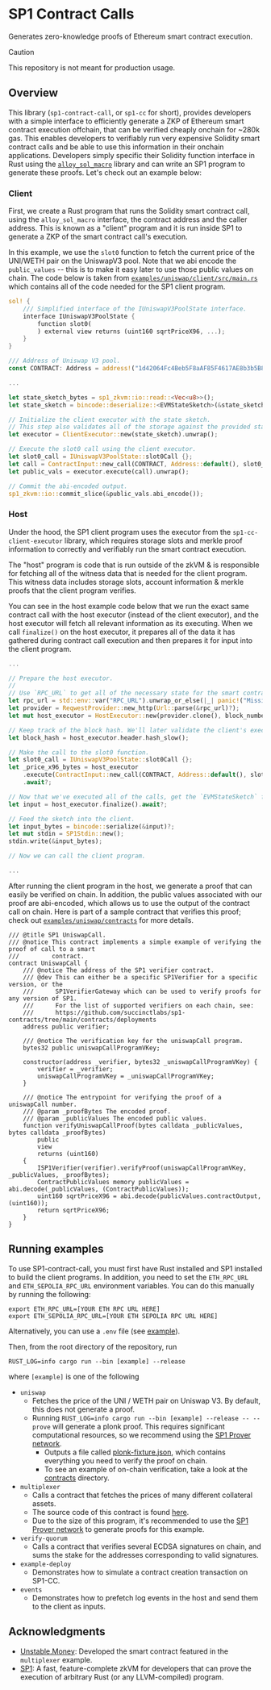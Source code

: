 # SP1 Contract Calls

Generates zero-knowledge proofs of Ethereum smart contract execution.

> [!CAUTION]
>
> This repository is not meant for production usage.

## Overview

This library (`sp1-contract-call`, or `sp1-cc` for short), provides developers with a simple interface to efficiently generate a ZKP of Ethereum smart contract execution offchain, that can be verified cheaply onchain for ~280k gas. This enables developers to verifiably run very expensive Solidity smart contract calls and be able to use this information in their onchain applications. Developers simply specific their Solidity function interface in Rust using the [`alloy_sol_macro`](https://docs.rs/alloy-sol-macro/latest/alloy_sol_macro/) library and can write an SP1 program to generate these proofs. Let's check out an example below:

### Client

First, we create a Rust program that runs the Solidity smart contract call, using the `alloy_sol_macro` interface, the contract address and the caller address. This is known as a "client" program and it is run inside SP1 to generate a ZKP of the smart contract call's execution.

In this example, we use the `slot0` function to fetch the current price of the UNI/WETH pair on the UniswapV3 pool. Note that we abi encode the `public_values` -- this is to make it easy later to use those public values on chain. The code below is taken from [`examples/uniswap/client/src/main.rs`](./examples/uniswap/client/src/main.rs) which contains all of the code needed for the SP1 client program.

```rs
sol! {
    /// Simplified interface of the IUniswapV3PoolState interface.
    interface IUniswapV3PoolState {
        function slot0(
        ) external view returns (uint160 sqrtPriceX96, ...);
    }
}

/// Address of Uniswap V3 pool.
const CONTRACT: Address = address!("1d42064Fc4Beb5F8aAF85F4617AE8b3b5B8Bd801");

...

let state_sketch_bytes = sp1_zkvm::io::read::<Vec<u8>>();
let state_sketch = bincode::deserialize::<EVMStateSketch>(&state_sketch_bytes).unwrap();

// Initialize the client executor with the state sketch.
// This step also validates all of the storage against the provided state root.
let executor = ClientExecutor::new(state_sketch).unwrap();

// Execute the slot0 call using the client executor.
let slot0_call = IUniswapV3PoolState::slot0Call {};
let call = ContractInput::new_call(CONTRACT, Address::default(), slot0_call);
let public_vals = executor.execute(call).unwrap();

// Commit the abi-encoded output.
sp1_zkvm::io::commit_slice(&public_vals.abi_encode());
```

### Host

Under the hood, the SP1 client program uses the executor from the `sp1-cc-client-executor` library, which requires storage slots and merkle proof information to correctly and verifiably run the smart contract execution.

The "host" program is code that is run outside of the zkVM & is responsible for fetching all of the witness data that is needed for the client program. This witness data includes storage slots, account information & merkle proofs that the client program verifies.

You can see in the host example code below that we run the exact same contract call with the host executor (instead of the client executor), and the host executor will fetch all relevant information as its executing. When we call `finalize()` on the host executor, it prepares all of the data it has gathered during contract call execution and then prepares it for input into the client program.

```rs
...

// Prepare the host executor.
//
// Use `RPC_URL` to get all of the necessary state for the smart contract call.
let rpc_url = std::env::var("RPC_URL").unwrap_or_else(|_| panic!("Missing RPC_URL"));
let provider = ReqwestProvider::new_http(Url::parse(&rpc_url)?);
let mut host_executor = HostExecutor::new(provider.clone(), block_number).await?;

// Keep track of the block hash. We'll later validate the client's execution against this.
let block_hash = host_executor.header.hash_slow();

// Make the call to the slot0 function.
let slot0_call = IUniswapV3PoolState::slot0Call {};
let _price_x96_bytes = host_executor
    .execute(ContractInput::new_call(CONTRACT, Address::default(), slot0_call))
    .await?;

// Now that we've executed all of the calls, get the `EVMStateSketch` from the host executor.
let input = host_executor.finalize().await?;

// Feed the sketch into the client.
let input_bytes = bincode::serialize(&input)?;
let mut stdin = SP1Stdin::new();
stdin.write(&input_bytes);

// Now we can call the client program.

...

```

After running the client program in the host, we generate a proof that can easily be verified on chain. In addition, the public values associated with our proof are abi-encoded, which allows us to use the output of the contract call on chain. Here is part of a sample contract that verifies this proof; check out [`examples/uniswap/contracts`](./examples/uniswap/contracts/) for more details.

```sol
/// @title SP1 UniswapCall.
/// @notice This contract implements a simple example of verifying the proof of call to a smart
///         contract.
contract UniswapCall {
    /// @notice The address of the SP1 verifier contract.
    /// @dev This can either be a specific SP1Verifier for a specific version, or the
    ///      SP1VerifierGateway which can be used to verify proofs for any version of SP1.
    ///      For the list of supported verifiers on each chain, see:
    ///      https://github.com/succinctlabs/sp1-contracts/tree/main/contracts/deployments
    address public verifier;

    /// @notice The verification key for the uniswapCall program.
    bytes32 public uniswapCallProgramVKey;

    constructor(address _verifier, bytes32 _uniswapCallProgramVKey) {
        verifier = _verifier;
        uniswapCallProgramVKey = _uniswapCallProgramVKey;
    }

    /// @notice The entrypoint for verifying the proof of a uniswapCall number.
    /// @param _proofBytes The encoded proof.
    /// @param _publicValues The encoded public values.
    function verifyUniswapCallProof(bytes calldata _publicValues, bytes calldata _proofBytes)
        public
        view
        returns (uint160)
    {
        ISP1Verifier(verifier).verifyProof(uniswapCallProgramVKey, _publicValues, _proofBytes);
        ContractPublicValues memory publicValues = abi.decode(_publicValues, (ContractPublicValues));
        uint160 sqrtPriceX96 = abi.decode(publicValues.contractOutput, (uint160));
        return sqrtPriceX96;
    }
}
```
## Running examples

To use SP1-contract-call, you must first have Rust installed and SP1 installed to build the client programs. In addition, you need to set the `ETH_RPC_URL` and `ETH_SEPOLIA_RPC_URL` environment variables. You can do this manually by running the following:

```
export ETH_RPC_URL=[YOUR ETH RPC URL HERE]
export ETH_SEPOLIA_RPC_URL=[YOUR ETH SEPOLIA RPC URL HERE]
```

Alternatively, you can use a `.env` file (see [example](./.env.example)).

Then, from the root directory of the repository, run

```RUST_LOG=info cargo run --bin [example] --release```

where `[example]` is one of the following
* `uniswap`
    * Fetches the price of the UNI / WETH pair on Uniswap V3. By default, this does not generate a proof.
    * Running `RUST_LOG=info cargo run --bin [example] --release -- --prove` will generate a plonk proof. This requires
    significant computational resources, so we recommend using the [SP1 Prover network](https://docs.succinct.xyz/docs/sp1/generating-proofs/off-chain-verification).
        * Outputs a file called [plonk-fixture.json](examples/uniswap/contracts/src/fixtures/plonk-fixture.json), which contains everything you need to verify the proof on chain.
        * To see an example of on-chain verification, take a look at the [contracts](./examples/uniswap/contracts/) directory.
* `multiplexer`
    * Calls a contract that fetches the prices of many different collateral assets.
    * The source code of this contract is found [here](./examples/multiplexer/ZkOracleHelper.sol).
    * Due to the size of this program, it's recommended to use the [SP1 Prover network](https://docs.succinct.xyz/docs/sp1/generating-proofs/off-chain-verification) to generate proofs for this example.
* `verify-quorum`
    * Calls a contract that verifies several ECDSA signatures on chain, and sums the stake for the addresses corresponding to valid signatures.
* `example-deploy`
    * Demonstrates how to simulate a contract creation transaction on SP1-CC.
* `events`
    * Demonstrates how to prefetch log events in the host and send them to the client as inputs.

## Acknowledgments

* [Unstable.Money](https://www.unstable.money/): Developed the smart contract featured in the `multiplexer` example.
* [SP1](https://github.com/succinctlabs/sp1): A fast, feature-complete zkVM for developers that can prove the execution of arbitrary Rust (or any LLVM-compiled) program.
